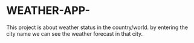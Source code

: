 # WEATHER-APP-
This project is about weather status in the country/world. by entering the city name we can see the weather forecast in that city.
